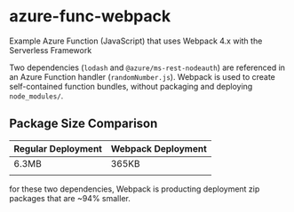 # azure-func-webpack
Example Azure Function (JavaScript) that uses Webpack 4.x with the Serverless Framework

Two dependencies (`lodash` and `@azure/ms-rest-nodeauth`) are referenced in an Azure Function handler (`randomNumber.js`).  Webpack is used to create self-contained function bundles, without packaging and deploying `node_modules/`.

## Package Size Comparison

| Regular Deployment | Webpack Deployment |
|--------------------|--------------------|
| 6.3MB              | 365KB              |
|                    |                    |

for these two dependencies, Webpack is producting deployment zip packages that are ~94% smaller.
